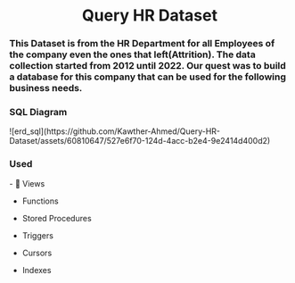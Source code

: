 <h1 align="center">Query HR Dataset</h1>
<h3> This Dataset is from the HR Department for all Employees of the company even the ones that left(Attrition). The data collection started from 2012 until 2022. Our quest was to build a database for this company that can be used for the following business needs. </h3>

<h3> SQL Diagram </h3>
![erd_sql](https://github.com/Kawther-Ahmed/Query-HR-Dataset/assets/60810647/527e6f70-124d-4acc-b2e4-9e2414d400d2) 

<h3> Used </h3>
- 🔭 Views 

- Functions 

- Stored Procedures 
- Triggers 
- Cursors 
- Indexes




